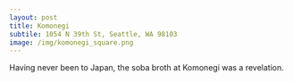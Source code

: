```yaml
---
layout: post
title: Komonegi
subtile: 1054 N 39th St, Seattle, WA 98103
image: /img/komonegi_square.png
---
```



Having never been to Japan, the soba broth at Komonegi was a revelation. 


